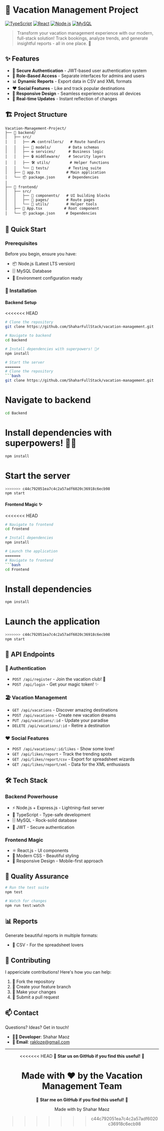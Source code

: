# 🌴 Vacation Management Project

[![TypeScript](https://img.shields.io/badge/TypeScript-007ACC?style=for-the-badge&logo=typescript&logoColor=white)](https://www.typescriptlang.org/)
[![React](https://img.shields.io/badge/React-20232A?style=for-the-badge&logo=react&logoColor=61DAFB)](https://reactjs.org/)
[![Node.js](https://img.shields.io/badge/Node.js-339933?style=for-the-badge&logo=nodedotjs&logoColor=white)](https://nodejs.org/)
[![MySQL](https://img.shields.io/badge/MySQL-005C84?style=for-the-badge&logo=mysql&logoColor=white)](https://www.mysql.com/)

> Transform your vacation management experience with our modern, full-stack solution! Track bookings, analyze trends, and generate insightful reports - all in one place. 🚀

## ✨ Features

- 🔐 **Secure Authentication** - JWT-based user authentication system
- 👥 **Role-Based Access** - Separate interfaces for admins and users
- 📊 **Dynamic Reports** - Export data in CSV and XML formats
- ❤️ **Social Features** - Like and track popular destinations
- 📱 **Responsive Design** - Seamless experience across all devices
- 🎯 **Real-time Updates** - Instant reflection of changes

## 🏗️ Project Structure

```
Vacation-Management-Project/
├── 🔧 backend/
│   ├── src/
│   │   ├── 🎮 controllers/   # Route handlers
│   │   ├── 📝 models/        # Data schemas
│   │   ├── ⚙️ services/      # Business logic
│   │   ├── 🔒 middleware/    # Security layers
│   │   ├── 🛠️ utils/         # Helper functions
│   │   └── 🧪 tests/         # Testing suite
│   ├── 📱 app.ts            # Main application
│   └── 📦 package.json      # Dependencies
│
├── 🎨 frontend/
│   ├── src/
│   │   ├── 🧩 components/   # UI building blocks
│   │   ├── 📄 pages/        # Route pages
│   │   └── 🔧 utils/        # Helper tools
│   ├── 🎯 App.tsx          # Root component
│   └── 📦 package.json     # Dependencies
```

## 🚀 Quick Start

### Prerequisites

Before you begin, ensure you have:
- 📦 Node.js (Latest LTS version)
- 🗄️ MySQL Database
- 🔑 Environment configuration ready

### 🔧 Installation

#### Backend Setup
<<<<<<< HEAD
```bash
# Clone the repository
git clone https://github.com/ShaharFullStack/vacation-management.git

# Navigate to backend
cd backend

# Install dependencies with superpowers! 🦸‍♂️
npm install

# Start the server
=======
# Clone the repository
```bash
git clone https://github.com/ShaharFullStack/vacation-management.git
```
# Navigate to backend
```bash
cd Backend
```

# Install dependencies with superpowers! 🦸‍♂️
```bash
npm install
```

# Start the server
```bash
>>>>>>> c44c792051ea7c4c2a57adf6020c36918c6ecb98
npm start
```

#### Frontend Magic ✨
<<<<<<< HEAD
```bash
# Navigate to frontend
cd frontend

# Install dependencies
npm install

# Launch the application
=======
# Navigate to frontend
```bash
cd Frontend
```

# Install dependencies
```bash
npm install
```

# Launch the application
```bash
>>>>>>> c44c792051ea7c4c2a57adf6020c36918c6ecb98
npm start
```

## 🔌 API Endpoints

### 🔐 Authentication
- `POST /api/register` - Join the vacation club! 🎉
- `POST /api/login` - Get your magic token! ✨

### 🏖️ Vacation Management
- `GET /api/vacations` - Discover amazing destinations
- `POST /api/vacations` - Create new vacation dreams
- `PUT /api/vacations/:id` - Update your paradise
- `DELETE /api/vacations/:id` - Retire a destination

### ❤️ Social Features
- `POST /api/vacations/:id/likes` - Show some love!
- `GET /api/likes/report` - Track the trending spots
- `GET /api/likes/report/csv` - Export for spreadsheet wizards
- `GET /api/likes/report/xml` - Data for the XML enthusiasts

## 🛠️ Tech Stack

### Backend Powerhouse
- ⚡ Node.js + Express.js - Lightning-fast server
- 📘 TypeScript - Type-safe development
- 🗄️ MySQL - Rock-solid database
- 🔐 JWT - Secure authentication

### Frontend Magic
- ⚛️ React.js - UI components
- 🎨 Modern CSS - Beautiful styling
- 📱 Responsive Design - Mobile-first approach

## 🧪 Quality Assurance

```bash
# Run the test suite
npm test

# Watch for changes
npm run test:watch
```

## 📊 Reports

Generate beautiful reports in multiple formats:
- 📑 CSV - For the spreadsheet lovers

## 🤝 Contributing

I appericiate contributions! Here's how you can help:
1. 🍴 Fork the repository
2. 🌿 Create your feature branch
3. 💫 Make your changes
4. 🚀 Submit a pull request

## 📫 Contact

Questions? Ideas? Get in touch!
- 👨‍💻 **Developer**: Shahar Maoz
- 📧 **Email**: [rakloze@gmail.com](mailto:rakloze@gmail.com)

---

<div align="center">

<<<<<<< HEAD
🌟 **Star us on GitHub if you find this useful!** 🌟

Made with ❤️ by the Vacation Management Team
=======
🌟 **Star me on GitHub if you find this useful!** 🌟

Made with by Shahar Maoz
>>>>>>> c44c792051ea7c4c2a57adf6020c36918c6ecb98

</div>
